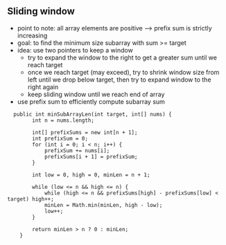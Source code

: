 ## Sliding window

- point to note: all array elements are positive --> prefix sum is strictly increasing
- goal: to find the minimum size subarray with sum >= target
- idea: use two pointers to keep a window
  - try to expand the window to the right to get a greater sum until we reach target
  - once we reach target (may exceed), try to shrink window size from left until we drop below target, then try to expand window to the right again 
  - keep sliding window until we reach end of array
- use prefix sum to efficiently compute subarray sum 

```
  public int minSubArrayLen(int target, int[] nums) {
        int n = nums.length;
        
        int[] prefixSums = new int[n + 1];
        int prefixSum = 0;
        for (int i = 0; i < n; i++) {
            prefixSum += nums[i];
            prefixSums[i + 1] = prefixSum;
        }
        
        int low = 0, high = 0, minLen = n + 1;
        
        while (low <= n && high <= n) {
            while (high <= n && prefixSums[high] - prefixSums[low] < target) high++;
            minLen = Math.min(minLen, high - low);
            low++;
        }
            
        return minLen > n ? 0 : minLen;
    }
```
